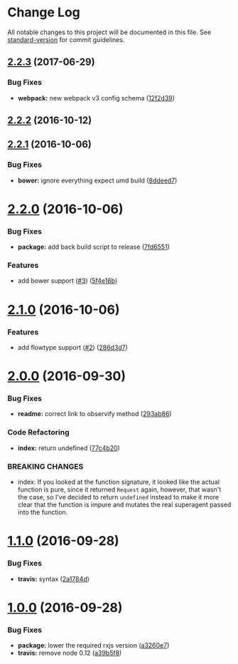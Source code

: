 # Change Log

All notable changes to this project will be documented in this file. See [standard-version](https://github.com/conventional-changelog/standard-version) for commit guidelines.

<a name="2.2.3"></a>
## [2.2.3](https://github.com/mrtnbroder/superagent-rxjs/compare/v2.2.2...v2.2.3) (2017-06-29)


### Bug Fixes

* **webpack:** new webpack v3 config schema ([12f2d39](https://github.com/mrtnbroder/superagent-rxjs/commit/12f2d39))



<a name="2.2.2"></a>
## [2.2.2](https://github.com/mrtnbroder/superagent-rxjs/compare/v2.2.1...v2.2.2) (2016-10-12)



<a name="2.2.1"></a>
## [2.2.1](https://github.com/mrtnbroder/superagent-rxjs/compare/v2.2.0...v2.2.1) (2016-10-06)


### Bug Fixes

* **bower:** ignore everything expect umd build ([8ddeed7](https://github.com/mrtnbroder/superagent-rxjs/commit/8ddeed7))



<a name="2.2.0"></a>
# [2.2.0](https://github.com/mrtnbroder/superagent-rxjs/compare/v2.1.0...v2.2.0) (2016-10-06)


### Bug Fixes

* **package:** add back build script to release ([7fd6551](https://github.com/mrtnbroder/superagent-rxjs/commit/7fd6551))


### Features

* add bower support ([#3](https://github.com/mrtnbroder/superagent-rxjs/issues/3)) ([5f4e18b](https://github.com/mrtnbroder/superagent-rxjs/commit/5f4e18b))



<a name="2.1.0"></a>
# [2.1.0](https://github.com/mrtnbroder/superagent-rxjs/compare/v2.0.0...v2.1.0) (2016-10-06)


### Features

* add flowtype support ([#2](https://github.com/mrtnbroder/superagent-rxjs/issues/2)) ([286d3d7](https://github.com/mrtnbroder/superagent-rxjs/commit/286d3d7))



<a name="2.0.0"></a>
# [2.0.0](https://github.com/mrtnbroder/superagent-rxjs/compare/v1.1.0...v2.0.0) (2016-09-30)


### Bug Fixes

* **readme:** correct link to observify method ([293ab86](https://github.com/mrtnbroder/superagent-rxjs/commit/293ab86))


### Code Refactoring

* **index:** return undefined ([77c4b20](https://github.com/mrtnbroder/superagent-rxjs/commit/77c4b20))


### BREAKING CHANGES

* index: If you looked at the function signature, it looked like the actual function is pure, since it returned `Request` again, however, that wasn't the case, so I’ve decided to return `undefined` instead to make it more clear that the function is impure and mutates the real superagent passed into the function.



<a name="1.1.0"></a>
# [1.1.0](https://github.com/mrtnbroder/superagent-rxjs/compare/v1.0.0...v1.1.0) (2016-09-28)


### Bug Fixes

* **travis:** syntax ([2a1784d](https://github.com/mrtnbroder/superagent-rxjs/commit/2a1784d))



<a name="1.0.0"></a>
# [1.0.0](https://github.com/mrtnbroder/superagent-rxjs/compare/a39b5f8...v1.0.0) (2016-09-28)


### Bug Fixes

* **package:** lower the required rxjs version ([a3260e7](https://github.com/mrtnbroder/superagent-rxjs/commit/a3260e7))
* **travis:** remove node 0.12 ([a39b5f8](https://github.com/mrtnbroder/superagent-rxjs/commit/a39b5f8))
